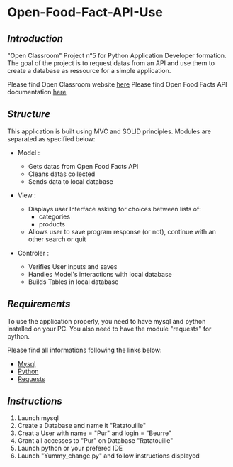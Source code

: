 # **Open-Food-Fact-API-Use**

## *Introduction*

"Open Classroom" Project n°5 for Python Application Developer formation.
The goal of the project is to request datas from an API and use them to create a database as ressource for a simple application.

Please find Open Classroom website [here](https://openclassrooms.com/)
Please find Open Food Facts API documentation [here](http://en.wiki.openfoodfacts.org/Project:API)

## *Structure*

This application is built using MVC and SOLID principles.
Modules are separated as specified below:

* Model :
  * Gets datas from Open Food Facts API
  * Cleans datas collected
  * Sends data to local database

* View :
  * Displays user Interface asking for choices between lists of:
    * categories
    * products
  * Allows user to save program response (or not), continue with an other search or quit

* Controler :
  * Verifies User inputs and saves
  * Handles Model's interactions with local database
  * Builds Tables in local database

## *Requirements*

To use the application properly, you need to have mysql and python installed on your PC.
You also need to have the module "requests" for python.

Please find all informations following the links below:

* [Mysql](https://dev.mysql.com/downloads/mysql/#downloads)
* [Python](https://www.python.org/downloads/)
* [Requests](http://fr.python-requests.org/en/latest/user/install.html#install)

## *Instructions*

1. Launch mysql
2. Create a Database and name it "Ratatouille"
3. Creat a User with name = "Pur" and login = "Beurre"
4. Grant all accesses to "Pur" on Database "Ratatouille"
5. Launch python or your prefered IDE
6. Launch "Yummy_change.py" and follow instructions displayed